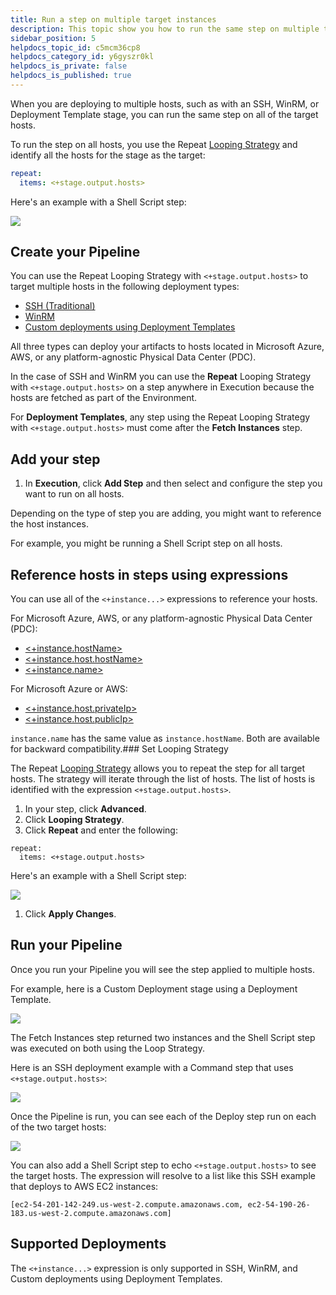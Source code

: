 ```yaml
---
title: Run a step on multiple target instances
description: This topic show you how to run the same step on multiple target hosts.
sidebar_position: 5
helpdocs_topic_id: c5mcm36cp8
helpdocs_category_id: y6gyszr0kl
helpdocs_is_private: false
helpdocs_is_published: true
---
```


When you are deploying to multiple hosts, such as with an SSH, WinRM, or Deployment Template stage, you can run the same step on all of the target hosts.

To run the step on all hosts, you use the Repeat [Looping Strategy](https://docs.harness.io/article/eh4azj73m4-looping-strategies-matrix-repeat-and-parallelism) and identify all the hosts for the stage as the target:


```yaml
repeat:  
  items: <+stage.output.hosts>
```

Here's an example with a Shell Script step:

![](./static/run-a-script-on-multiple-target-instances-00.png)

## Create your Pipeline

You can use the Repeat Looping Strategy with `<+stage.output.hosts>` to target multiple hosts in the following deployment types:

* [SSH (Traditional)](../../onboard-cd/cd-quickstarts/ssh-ng.md)
* [WinRM](../../onboard-cd/cd-quickstarts/win-rm-tutorial.md)
* [Custom deployments using Deployment Templates](../../onboard-cd/cd-quickstarts/custom-deployment-tutorial.md)

All three types can deploy your artifacts to hosts located in Microsoft Azure, AWS, or any platform-agnostic Physical Data Center (PDC).

In the case of SSH and WinRM you can use the **Repeat** Looping Strategy with `<+stage.output.hosts>` on a step anywhere in Execution because the hosts are fetched as part of the Environment.

For **Deployment Templates**, any step using the Repeat Looping Strategy with `<+stage.output.hosts>` must come after the **Fetch Instances** step.

## Add your step

1. In **Execution**, click **Add Step** and then select and configure the step you want to run on all hosts.

Depending on the type of step you are adding, you might want to reference the host instances.

For example, you might be running a Shell Script step on all hosts.

## Reference hosts in steps using expressions

You can use all of the `<+instance...>` expressions to reference your hosts.

For Microsoft Azure, AWS, or any platform-agnostic Physical Data Center (PDC):

* [<+instance.hostName>](https://docs.harness.io/article/lml71vhsim-harness-variables#instance_host_name)
* [<+instance.host.hostName>](https://docs.harness.io/article/lml71vhsim-harness-variables#instance_host_host_name)
* [<+instance.name>](https://docs.harness.io/article/lml71vhsim-harness-variables#instance_name)

For Microsoft Azure or AWS:

* [<+instance.host.privateIp>](https://docs.harness.io/article/lml71vhsim-harness-variables#instance_host_private_ip)
* [<+instance.host.publicIp>](https://docs.harness.io/article/lml71vhsim-harness-variables#instance_host_public_ip)

`instance.name` has the same value as `instance.hostName`. Both are available for backward compatibility.### Set Looping Strategy

The Repeat [Looping Strategy](https://docs.harness.io/article/eh4azj73m4-looping-strategies-matrix-repeat-and-parallelism) allows you to repeat the step for all target hosts. The strategy will iterate through the list of hosts. The list of hosts is identified with the expression `<+stage.output.hosts>`.

1. In your step, click **Advanced**.
2. Click **Looping Strategy**.
3. Click **Repeat** and enter the following:
  ```
  repeat:  
    items: <+stage.output.hosts>
  ```
  Here's an example with a Shell Script step:

  ![](./static/run-a-script-on-multiple-target-instances-01.png)
1. Click **Apply Changes**.

## Run your Pipeline

Once you run your Pipeline you will see the step applied to multiple hosts.

For example, here is a Custom Deployment stage using a Deployment Template.

![](./static/run-a-script-on-multiple-target-instances-02.png)

The Fetch Instances step returned two instances and the Shell Script step was executed on both using the Loop Strategy.

Here is an SSH deployment example with a Command step that uses `<+stage.output.hosts>`:

![](./static/run-a-script-on-multiple-target-instances-03.png)

Once the Pipeline is run, you can see each of the Deploy step run on each of the two target hosts:

![](./static/run-a-script-on-multiple-target-instances-04.png)

You can also add a Shell Script step to echo `<+stage.output.hosts>` to see the target hosts. The expression will resolve to a list like this SSH example that deploys to AWS EC2 instances:


```
[ec2-54-201-142-249.us-west-2.compute.amazonaws.com, ec2-54-190-26-183.us-west-2.compute.amazonaws.com]
```

## Supported Deployments

The ​`<+instance...>` expression is only supported in SSH, WinRM, and Custom deployments using Deployment Templates.

